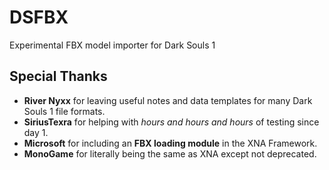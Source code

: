 # DSFBX
Experimental FBX model importer for Dark Souls 1

## Special Thanks
* **River Nyxx** for leaving useful notes and data templates for many Dark Souls 1 file formats.
* **SiriusTexra** for helping with *hours and hours and hours* of testing since day 1.
* **Microsoft** for including an **FBX loading module** in the XNA Framework.
* **MonoGame** for literally being the same as XNA except not deprecated.
